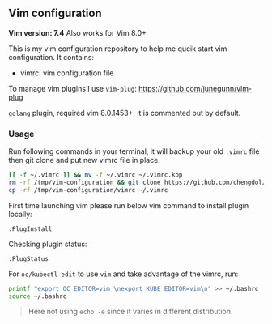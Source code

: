 ## Vim configuration

**Vim version: 7.4**
Also works for Vim 8.0+

This is my vim configuration repository to help me qucik start vim configuration.
It contains:

- vimrc: vim configuration file

To manage vim plugins I use `vim-plug`:
https://github.com/junegunn/vim-plug

`golang` plugin, required vim 8.0.1453+, it is commented out by default. 

### Usage
Run following commands in your terminal, it will backup your old `.vimrc` file then git clone and put new vimrc file in place.
```bash
[[ -f ~/.vimrc ]] && mv -f ~/.vimrc ~/.vimrc.kbp
rm -rf /tmp/vim-configuration && git clone https://github.com/chengdol/vim-configuration.git /tmp/vim-configuration
cp -rf /tmp/vim-configuration/vimrc ~/.vimrc
```

First time launching vim please run below vim command to install plugin locally:
```
:PlugInstall
```
Checking plugin status:
```
:PlugStatus
```

For `oc/kubectl edit` to use `vim` and take advantage of the vimrc, run:
```bash
printf "export OC_EDITOR=vim \nexport KUBE_EDITOR=vim\n" >> ~/.bashrc
source ~/.bashrc
```

> Here not using `echo -e` since it varies in different distribution.
